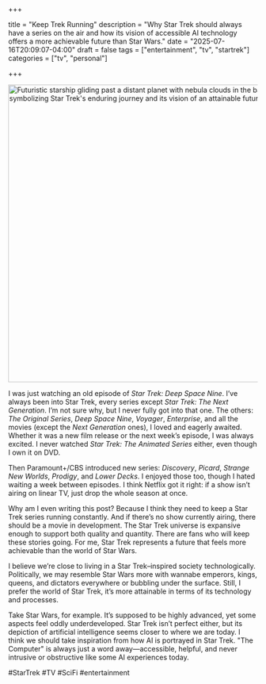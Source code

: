 +++

title = "Keep Trek Running"
description = "Why Star Trek should always have a series on the air and how its vision of accessible AI technology offers a more achievable future than      Star Wars."
date = "2025-07-16T20:09:07-04:00"
draft = false
tags = ["entertainment", "tv", "startrek"]
categories = ["tv", "personal"]

+++

<img src="/uploads/star_trek_constant_exploration.png" alt="Futuristic starship gliding past a distant planet with nebula clouds in the background, symbolizing Star Trek's enduring journey and its vision of an attainable future" width="600" />

I was just watching an old episode of *Star Trek: Deep Space Nine*. I’ve always been into Star Trek, every series except *Star Trek: The Next Generation*. I’m not sure why, but I never fully got into that one. The others: *The Original Series*, *Deep Space Nine*, *Voyager*, *Enterprise*, and all the movies (except the *Next Generation* ones), I loved and eagerly awaited. Whether it was a new film release or the next week’s episode, I was always excited. I never watched *Star Trek: The Animated Series* either, even though I own it on DVD.

Then Paramount+/CBS introduced new series: *Discovery*, *Picard*, *Strange New Worlds*, *Prodigy*, and *Lower Decks*. I enjoyed those too, though I hated waiting a week between episodes. I think Netflix got it right: if a show isn’t airing on linear TV, just drop the whole season at once.

Why am I even writing this post? Because I think they need to keep a Star Trek series running constantly. And if there’s no show currently airing, there should be a movie in development. The Star Trek universe is expansive enough to support both quality and quantity. There are fans who will keep these stories going. For me, Star Trek represents a future that feels more achievable than the world of Star Wars.

I believe we’re close to living in a Star Trek–inspired society technologically. Politically, we may resemble Star Wars more with wannabe emperors, kings, queens, and dictators everywhere or bubbling under the surface.  Still, I prefer the world of Star Trek, it’s more attainable in terms of its technology and processes.

Take Star Wars, for example. It’s supposed to be highly advanced, yet some aspects feel oddly underdeveloped. Star Trek isn’t perfect either, but its depiction of artificial intelligence seems closer to where we are today. I think we should take inspiration from how AI is portrayed in Star Trek. "The Computer" is always just a word away—accessible, helpful, and never intrusive or obstructive like some AI experiences today.

 

#StarTrek #TV #SciFi #entertainment

